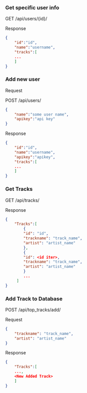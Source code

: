 ### Get specific user info

GET /api/users/{id}/

Response

```json
{
    "id":"id",
    "name":"username",
    "tracks":[
    ...
    ]
}
```



### Add new user

Request

POST /api/users/

```json
{
    "name":"some user name",
    "apikey":"api key"
}
```

Response

```json
{
    "id":"id",
    "name":"username",
    "apikey":"apikey",
    "tracks":[
    ...
    ]
}
```

### Get Tracks

GET /api/tracks/

Response

```json
{
    "Tracks":[
        {
        "id": "id",
        "trackname": "track_name",
        "artist": "artist_name"
        },
        {
        "id": <id iter>,
        "trackname": "track_name",
        "artist": "artist_name"
        }
        ...
     ]
}
```

### Add Track to Database
POST /api/top_tracks/add/

Request

```json
{
    "trackname": "track_name",
    "artist": "artist_name"
}
```

Response

```json
{
    "Tracks":[
    ...,
    <New Added Track>
    ]
}
```


